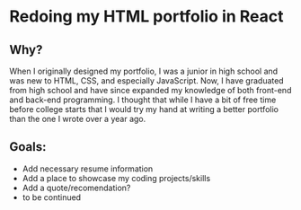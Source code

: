 # Redoing my HTML portfolio in React 

## Why? 
When I originally designed my portfolio, I was a junior in high school and was new to HTML, CSS, and especially JavaScript. Now, I have graduated from high school and have since expanded my knowledge of both front-end and back-end programming. I thought that while I have a bit of free time before college starts that I would try my hand at writing a better portfolio than the one I wrote over a year ago. 

## Goals: 
- Add necessary resume information 
- Add a place to showcase my coding projects/skills 
- Add a quote/recomendation? 
- to be continued 
